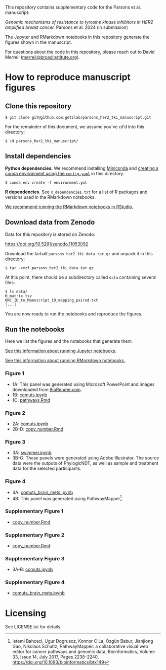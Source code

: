 
This repository contains supplementary code for the Parsons et al. manuscript:

_Genomic mechanisms of resistance to tyrosine kinase inhibitors in HER2 amplified breast cancer._ Parsons et al. 2024 (in submission)

The Jupyter and RMarkdown notebooks in this repository generate the figures shown in the manuscript. 

For questions about the code in this repository, please reach out to David Merrell (merrell@broadinstitute.org).

# How to reproduce manuscript figures

## Clone this repository

`$ git clone git@github.com:getzlab/parsons_her2_tki_manuscript.git`

For the remainder of this document, we assume you've `cd`'d into this directory:

`$ cd parsons_her2_tki_manuscript/`

## Install dependencies

**Python dependencies.** We recommend installing [Miniconda](https://docs.anaconda.com/free/miniconda/miniconda-install/) and [creating a conda environment using the `config.yaml`](https://conda.io/projects/conda/en/latest/user-guide/tasks/manage-environments.html#creating-an-environment-from-an-environment-yml-file) in this directory.

`$ conda env create -f environment.yml`

**R dependencies.** See `R_dependencies.txt` for a list of R packages and versions used in the RMarkdown notebooks.

[We recommend running the RMarkdown notebooks in RStudio.](https://posit.co/download/rstudio-desktop/)

## Download data from Zenodo

Data for this repository is stored on Zenodo:

https://doi.org/10.5281/zenodo.11053092

Download the tarball `parsons_her2_tki_data.tar.gz` and unpack it in this directory:

`$ tar -xvzf parsons_her2_tki_data.tar.gz`

At this point, there should be a subdirectory called `data` containing several files:
```
$ ls data/
H_matrix.tsv
ONC_ID_to_Manuscript_ID_mapping_paired.txt
[...]
```

You are now ready to run the notebooks and reproduce the figures.

## Run the notebooks

Here we list the figures and the notebooks that generate them.

[See this information about running Jupyter notebooks.](https://jupyter-notebook-beginner-guide.readthedocs.io/en/latest/execute.html)

[See this information about running RMarkdown notebooks.](https://bookdown.org/yihui/rmarkdown/notebook.html)

### Figure 1
- 1A: This panel was generated using Microsoft PowerPoint and images downloaded from [BioRender.com](BioRender.com).
- 1B: [comuts.ipynb](comuts.ipynb)
- 1C: [pathways.Rmd](pathways.Rmd)

### Figure 2
- 2A: [comuts.ipynb](comuts.ipynb)
- 2B-D: [copy_number.Rmd](copy_number.Rmd)

### Figure 3
- 3A: [swimmer.ipynb](swimmer.ipynb)
- 3B-G: These panels were generated using Adobe Illustrator. The source data were the outputs of PhylogicNDT, as well as sample and treatment data for the selected participants.

### Figure 4
- 4A: [comuts_brain_mets.ipynb](comuts_brain_mets.ipynb)
- 4B: This panel was generated using PathwayMapper[^1].

### Supplementary Figure 1
- [copy_number.Rmd](copy_number.Rmd)

### Supplementary Figure 2
- [copy_number.Rmd](copy_number.Rmd)

### Supplementary Figure 3
- 3A-B: [comuts.ipynb](comuts.ipynb)

### Supplementary Figure 4
- [comuts_brain_mets.ipynb](comuts_brain_mets.ipynb)

# Licensing

See LICENSE.txt for details.

[^1]: Istemi Bahceci, Ugur Dogrusoz, Konnor C La, Özgün Babur, Jianjiong Gao, Nikolaus Schultz, PathwayMapper: a collaborative visual web editor for cancer pathways and genomic data, Bioinformatics, Volume 33, Issue 14, July 2017, Pages 2238–2240, https://doi.org/10.1093/bioinformatics/btx149
